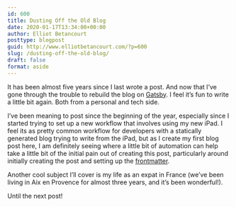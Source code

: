 ```yaml
---
id: 600
title: Dusting Off the Old Blog
date: 2020-01-17T13:34:00+00:00
author: Elliot Betancourt
posttype: blogpost
guid: http://www.elliotbetancourt.com/?p=600
slug: /dusting-off-the-old-blog/
draft: false
format: aside
---
```

It has been almost five years since I last wrote a post. And now that I’ve gone through the trouble to rebuild the blog on [Gatsby](https://www.gatsbyjs.org/). I feel it’s fun to write a little bit again. Both from a personal and tech side.

I’ve been meaning to post since the beginning of the year, especially since I started trying to set up a new workflow that involves using my new iPad. I feel its as pretty common workflow for developers with a statically generated blog trying to write from the iPad, but as I create my first blog post here, I am definitely seeing where a little bit of automation can help take a little bit of the initial pain out of creating this post, particularly around initially creating the post and setting up the [frontmatter](https://jekyllrb.com/docs/front-matter/).

Another cool subject I’ll cover is my life as an expat in France (we’ve been living in Aix en Provence for almost three years, and it’s been wonderful!).

Until the next post!